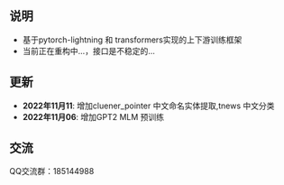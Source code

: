 
## 说明
- 基于pytorch-lightning 和 transformers实现的上下游训练框架
- 当前正在重构中...，接口是不稳定的...



## 更新
- <strong>2022年11月11</strong>: 增加cluener_pointer 中文命名实体提取,tnews 中文分类
- <strong>2022年11月06</strong>: 增加GPT2 MLM 预训练



## 交流
QQ交流群：185144988
